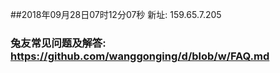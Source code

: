 ##2018年09月28日07时12分07秒 新址: 159.65.7.205
### 兔友常见问题及解答: https://github.com/wanggonging/d/blob/w/FAQ.md
